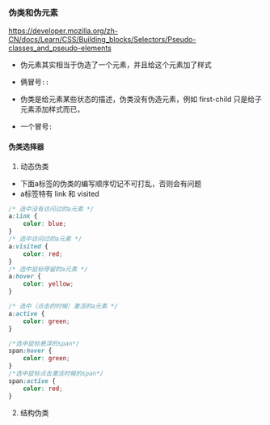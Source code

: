 ### 伪类和伪元素
https://developer.mozilla.org/zh-CN/docs/Learn/CSS/Building_blocks/Selectors/Pseudo-classes_and_pseudo-elements

- 伪元素其实相当于伪造了一个元素，并且给这个元素加了样式  
* 俩冒号`::`
- 伪类是给元素某些状态的描述，伪类没有伪造元素，例如 first-child 只是给子元素添加样式而已，
* 一个冒号`:`

#### 伪类选择器
1. 动态伪类 
* 下面a标签的伪类的编写顺序切记不可打乱，否则会有问题
* a标签特有 link 和 visited
```css
/* 选中没有访问过的a元素 */
a:link {
    color: blue;
}
/* 选中访问过的a元素 */
a:visited {
    color: red;
}
/* 选中鼠标停留的a元素 */
a:hover {
    color: yellow;
}

/* 选中（点击的时候）激活的a元素 */
a:active {
    color: green;
}

/*选中鼠标悬浮的span*/
span:hover {
    color: green;
}
/*选中鼠标点击激活时候的span*/
span:active {
    color: red;
}

```

2. 结构伪类